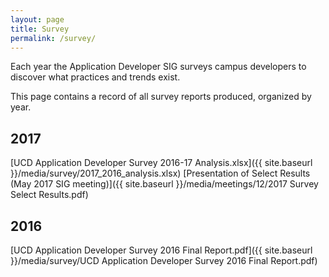 ```yaml
---
layout: page
title: Survey
permalink: /survey/
---
```


Each year the Application Developer SIG surveys campus developers to discover what practices and trends exist.

This page contains a record of all survey reports produced, organized by year.

2017
-
[UCD Application Developer Survey 2016-17 Analysis.xlsx]({{ site.baseurl }}/media/survey/2017_2016_analysis.xlsx)
[Presentation of Select Results (May 2017 SIG meeting)]({{ site.baseurl }}/media/meetings/12/2017 Survey Select Results.pdf)

2016
-
[UCD Application Developer Survey 2016 Final Report.pdf]({{ site.baseurl }}/media/survey/UCD Application Developer Survey 2016 Final Report.pdf)
